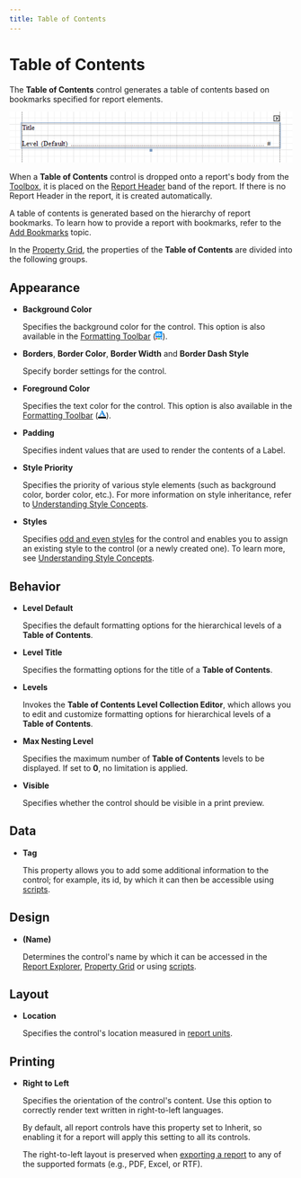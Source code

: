 ```yaml
---
title: Table of Contents
---
```

# Table of Contents
The **Table of Contents** control generates a table of contents based on bookmarks specified for report elements.

![RD_Controls_Table_Of_Contents](../../../../../images/img23724.png)

When a **Table of Contents** control is dropped onto a report's body from the [Toolbox](../report-designer-ui/control-toolbox.md), it is placed on the [Report Header](../report-bands.md) band of the report. If there is no Report Header in the report, it is created automatically.

A table of contents is generated based on the hierarchy of report bookmarks. To learn how to provide a report with bookmarks, refer to the [Add Bookmarks](../../create-reports/report-navigation-and-interactivity/add-bookmarks.md) topic.

In the [Property Grid](../report-designer-ui/property-grid.md), the properties of the **Table of Contents** are divided into the following groups.

## Appearance
* **Background Color**
	
	Specifies the background color for the control. This option is also available in the [Formatting Toolbar](../report-designer-ui/formatting-toolbar.md) (![RD_Toolbars_Format_Back](../../../../../images/img8441.png)).
* **Borders**, **Border Color**, **Border Width** and **Border Dash Style**
	
	Specify border settings for the control.
* **Foreground Color**
	
	Specifies the text color for the control. This option is also available in the [Formatting Toolbar](../report-designer-ui/formatting-toolbar.md) (![RD_Toolbars_Format_Color](../../../../../images/img8440.png)).
* **Padding**
	
	Specifies indent values that are used to render the contents of a Label.
* **Style Priority**
	
	Specifies the priority of various style elements (such as background color, border color, etc.). For more information on style inheritance, refer to [Understanding Style Concepts](../../create-reports/styles-and-conditional-formatting/understanding-style-concepts.md).
* **Styles**
	
	Specifies [odd and even styles](../../create-reports/styles-and-conditional-formatting/use-odd-and-even-styles.md) for the control and enables you to assign an existing style to the control (or a newly created one). To learn more, see [Understanding Style Concepts](../../create-reports/styles-and-conditional-formatting/understanding-style-concepts.md).

## Behavior
* **Level Default**
	
	Specifies the default formatting options for the hierarchical levels of a **Table of Contents**.
* **Level Title**
	
	Specifies the formatting options for the title of a **Table of Contents**.
* **Levels**
	
	Invokes the **Table of Contents Level Collection Editor**, which allows you to edit and customize formatting options for hierarchical levels of a **Table of Contents**.
* **Max Nesting Level**
	
	Specifies the maximum number of **Table of Contents** levels to be displayed. If set to **0**, no limitation is applied.
* **Visible**
	
	Specifies whether the control should be visible in a print preview.

## Data
* **Tag**
	
	This property allows you to add some additional information to the control; for example, its id, by which it can then be accessible using [scripts](../../create-reports/miscellaneous/handle-events-via-scripts.md).

## Design
* **(Name)**
	
	Determines the control's name by which it can be accessed in the [Report Explorer](../report-designer-ui/report-explorer.md), [Property Grid](../report-designer-ui/property-grid.md) or using [scripts](../../create-reports/miscellaneous/handle-events-via-scripts.md).

## Layout
* **Location**
	
	Specifies the control's location measured in [report units](../../create-reports/basic-operations/change-measurement-units-of-a-report.md).

## Printing
* **Right to Left**
	
	Specifies the orientation of the control's content. Use this option to correctly render text written in right-to-left languages.
	
	By default, all report controls have this property set to Inherit, so enabling it for a report will apply this setting to all its controls.
	
	The right-to-left layout is preserved when [exporting a report](../../../../print-preview/print-preview-for-winforms/exporting/exporting-from-print-preview.md) to any of the supported formats (e.g., PDF, Excel, or RTF).